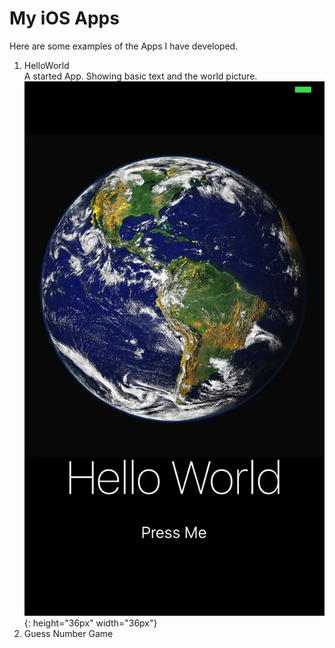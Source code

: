 # My iOS Apps
Here are some examples of the Apps I have developed.  
1. HelloWorld  
    A started App. Showing basic text and the world picture.
    ![alt text](https://github.com/zzzyq/My-iOS-Apps/blob/master/HellowWorld/screen%20shoot.png){: height="36px" width="36px"}
2. Guess Number Game
